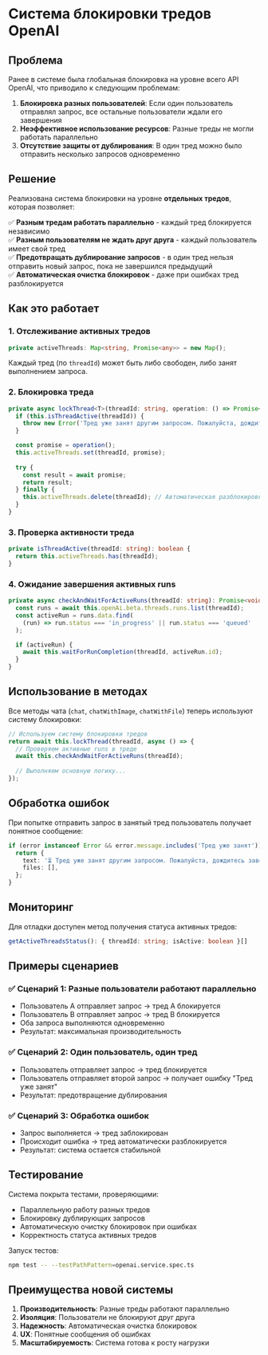 # Система блокировки тредов OpenAI

## Проблема

Ранее в системе была глобальная блокировка на уровне всего API OpenAI, что приводило к следующим проблемам:

1. **Блокировка разных пользователей**: Если один пользователь отправлял запрос, все остальные пользователи ждали его завершения
2. **Неэффективное использование ресурсов**: Разные треды не могли работать параллельно
3. **Отсутствие защиты от дублирования**: В один тред можно было отправить несколько запросов одновременно

## Решение

Реализована система блокировки на уровне **отдельных тредов**, которая позволяет:

✅ **Разным тредам работать параллельно** - каждый тред блокируется независимо  
✅ **Разным пользователям не ждать друг друга** - каждый пользователь имеет свой тред  
✅ **Предотвращать дублирование запросов** - в один тред нельзя отправить новый запрос, пока не завершился предыдущий  
✅ **Автоматическая очистка блокировок** - даже при ошибках тред разблокируется  

## Как это работает

### 1. Отслеживание активных тредов

```typescript
private activeThreads: Map<string, Promise<any>> = new Map();
```

Каждый тред (по `threadId`) может быть либо свободен, либо занят выполнением запроса.

### 2. Блокировка треда

```typescript
private async lockThread<T>(threadId: string, operation: () => Promise<T>): Promise<T> {
  if (this.isThreadActive(threadId)) {
    throw new Error('Тред уже занят другим запросом. Пожалуйста, дождитесь завершения предыдущего запроса.');
  }

  const promise = operation();
  this.activeThreads.set(threadId, promise);
  
  try {
    const result = await promise;
    return result;
  } finally {
    this.activeThreads.delete(threadId); // Автоматическая разблокировка
  }
}
```

### 3. Проверка активности треда

```typescript
private isThreadActive(threadId: string): boolean {
  return this.activeThreads.has(threadId);
}
```

### 4. Ожидание завершения активных runs

```typescript
private async checkAndWaitForActiveRuns(threadId: string): Promise<void> {
  const runs = await this.openAi.beta.threads.runs.list(threadId);
  const activeRun = runs.data.find(
    (run) => run.status === 'in_progress' || run.status === 'queued'
  );

  if (activeRun) {
    await this.waitForRunCompletion(threadId, activeRun.id);
  }
}
```

## Использование в методах

Все методы чата (`chat`, `chatWithImage`, `chatWithFile`) теперь используют систему блокировки:

```typescript
// Используем систему блокировки тредов
return await this.lockThread(threadId, async () => {
  // Проверяем активные runs в треде
  await this.checkAndWaitForActiveRuns(threadId);
  
  // Выполняем основную логику...
});
```

## Обработка ошибок

При попытке отправить запрос в занятый тред пользователь получает понятное сообщение:

```typescript
if (error instanceof Error && error.message.includes('Тред уже занят')) {
  return {
    text: '⏳ Тред уже занят другим запросом. Пожалуйста, дождитесь завершения предыдущего запроса.',
    files: [],
  };
}
```

## Мониторинг

Для отладки доступен метод получения статуса активных тредов:

```typescript
getActiveThreadsStatus(): { threadId: string; isActive: boolean }[]
```

## Примеры сценариев

### ✅ Сценарий 1: Разные пользователи работают параллельно
- Пользователь A отправляет запрос → тред A блокируется
- Пользователь B отправляет запрос → тред B блокируется  
- Оба запроса выполняются одновременно
- Результат: максимальная производительность

### ✅ Сценарий 2: Один пользователь, один тред
- Пользователь отправляет запрос → тред блокируется
- Пользователь отправляет второй запрос → получает ошибку "Тред уже занят"
- Результат: предотвращение дублирования

### ✅ Сценарий 3: Обработка ошибок
- Запрос выполняется → тред заблокирован
- Происходит ошибка → тред автоматически разблокируется
- Результат: система остается стабильной

## Тестирование

Система покрыта тестами, проверяющими:

- Параллельную работу разных тредов
- Блокировку дублирующих запросов
- Автоматическую очистку блокировок при ошибках
- Корректность статуса активных тредов

Запуск тестов:
```bash
npm test -- --testPathPattern=openai.service.spec.ts
```

## Преимущества новой системы

1. **Производительность**: Разные треды работают параллельно
2. **Изоляция**: Пользователи не блокируют друг друга
3. **Надежность**: Автоматическая очистка блокировок
4. **UX**: Понятные сообщения об ошибках
5. **Масштабируемость**: Система готова к росту нагрузки
